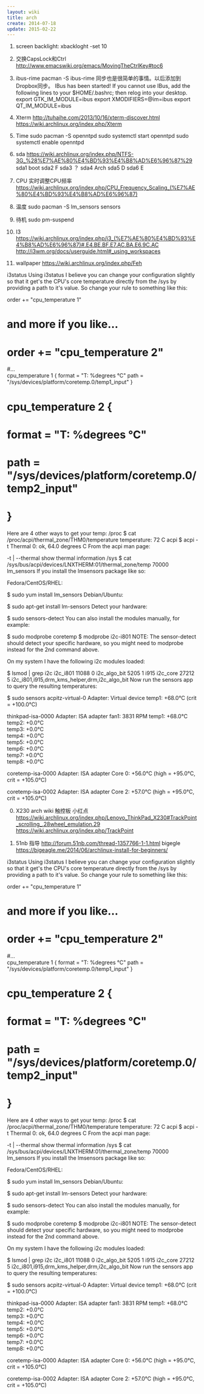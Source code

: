 ```yaml
---
layout: wiki
title: arch
create: 2014-07-18
update: 2015-02-22
---
```


1. screen backlight: xbackloght -set 10

2. 交换CapsLock和Ctrl	http://www.emacswiki.org/emacs/MovingTheCtrlKey#toc6

3. ibus-rime pacman -S ibus-rime
同步也是很简单的事情。以后添加到Dropbox同步。
IBus has been started! If you cannot use IBus, add the following lines to your $HOME/.bashrc; then relog into your desktop.
  export GTK_IM_MODULE=ibus
  export XMODIFIERS=@im=ibus
  export QT_IM_MODULE=ibus

4. Xterm
http://tuhaihe.com/2013/10/16/xterm-discover.html
https://wiki.archlinux.org/index.php/Xterm

5. Time
sudo pacman -S openntpd
sudo systemctl start openntpd
sudo systemctl enable openntpd

6. sda 
https://wiki.archlinux.org/index.php/NTFS-3G_%28%E7%AE%80%E4%BD%93%E4%B8%AD%E6%96%87%29
sda1 boot
sda2 F
sda3 ？
sda4 Arch
sda5 D
sda6 E

7. CPU 
实时调整CPU频率
https://wiki.archlinux.org/index.php/CPU_Frequency_Scaling_(%E7%AE%80%E4%BD%93%E4%B8%AD%E6%96%87)

8. 温度
sudo pacman -S lm_sensors
sensors

9. 待机
sudo pm-suspend

10. I3
https://wiki.archlinux.org/index.php/i3_(%E7%AE%80%E4%BD%93%E4%B8%AD%E6%96%87)#.E4.BE.BF.E7.AC.BA.E6.9C.AC
http://i3wm.org/docs/userguide.html#_using_workspaces

11.  wallpaper https://wiki.archlinux.org/index.php/Feh

i3status
Using i3status I believe you can change your configuration slightly so that it get's the CPU's core temperature directly from the /sys by providing a path to it's value. So change your rule to something like this:

order += "cpu_temperature 1"
# and more if you like...
# order += "cpu_temperature 2"

#...   
cpu_temperature 1 {
        format = "T: %degrees °C"
        path = "/sys/devices/platform/coretemp.0/temp1_input"
}

# cpu_temperature 2 {
#        format = "T: %degrees °C"
#        path = "/sys/devices/platform/coretemp.0/temp2_input"
# }
Here are 4 other ways to get your temp:
/proc
$ cat /proc/acpi/thermal_zone/THM0/temperature
temperature:             72 C
acpi
$ acpi -t
Thermal 0: ok, 64.0 degrees C
From the acpi man page:

   -t |  --thermal
             show thermal information
/sys
$ cat /sys/bus/acpi/devices/LNXTHERM\:01/thermal_zone/temp 
70000
lm_sensors
If you install the lmsensors package like so:

Fedora/CentOS/RHEL:

$ sudo yum install lm_sensors
Debian/Ubuntu:

$ sudo apt-get install lm-sensors
Detect your hardware:

$ sudo sensors-detect
You can also install the modules manually, for example:

$ sudo modprobe coretemp
$ modprobe i2c-i801
NOTE: The sensor-detect should detect your specific hardware, so you might need to modprobe <my driver> instead for the 2nd command above.

On my system I have the following i2c modules loaded:

$ lsmod | grep i2c
i2c_i801               11088  0 
i2c_algo_bit            5205  1 i915
i2c_core               27212  5 i2c_i801,i915,drm_kms_helper,drm,i2c_algo_bit
Now run the sensors app to query the resulting temperatures:

$ sudo sensors
acpitz-virtual-0
Adapter: Virtual device
temp1:        +68.0°C  (crit = +100.0°C)

thinkpad-isa-0000
Adapter: ISA adapter
fan1:        3831 RPM
temp1:        +68.0°C  
temp2:         +0.0°C  
temp3:         +0.0°C  
temp4:         +0.0°C  
temp5:         +0.0°C  
temp6:         +0.0°C  
temp7:         +0.0°C  
temp8:         +0.0°C  

coretemp-isa-0000
Adapter: ISA adapter
Core 0:       +56.0°C  (high = +95.0°C, crit = +105.0°C)

coretemp-isa-0002
Adapter: ISA adapter
Core 2:       +57.0°C  (high = +95.0°C, crit = +105.0°C)



0. X230 arch wiki 触控板 小红点
https://wiki.archlinux.org/index.php/Lenovo_ThinkPad_X230#TrackPoint_scrolling_.28wheel_emulation.29
https://wiki.archlinux.org/index.php/TrackPoint

0. 51nb 指导
http://forum.51nb.com/thread-1357766-1-1.html
bigegle
https://bigeagle.me/2014/06/archlinux-install-for-beginners/


i3status
Using i3status I believe you can change your configuration slightly so that it get's the CPU's core temperature directly from the /sys by providing a path to it's value. So change your rule to something like this:

order += "cpu_temperature 1"
# and more if you like...
# order += "cpu_temperature 2"

#...   
cpu_temperature 1 {
        format = "T: %degrees °C"
        path = "/sys/devices/platform/coretemp.0/temp1_input"
}

# cpu_temperature 2 {
#        format = "T: %degrees °C"
#        path = "/sys/devices/platform/coretemp.0/temp2_input"
# }
Here are 4 other ways to get your temp:
/proc
$ cat /proc/acpi/thermal_zone/THM0/temperature
temperature:             72 C
acpi
$ acpi -t
Thermal 0: ok, 64.0 degrees C
From the acpi man page:

   -t |  --thermal
             show thermal information
/sys
$ cat /sys/bus/acpi/devices/LNXTHERM\:01/thermal_zone/temp 
70000
lm_sensors
If you install the lmsensors package like so:

Fedora/CentOS/RHEL:

$ sudo yum install lm_sensors
Debian/Ubuntu:

$ sudo apt-get install lm-sensors
Detect your hardware:

$ sudo sensors-detect
You can also install the modules manually, for example:

$ sudo modprobe coretemp
$ modprobe i2c-i801
NOTE: The sensor-detect should detect your specific hardware, so you might need to modprobe <my driver> instead for the 2nd command above.

On my system I have the following i2c modules loaded:

$ lsmod | grep i2c
i2c_i801               11088  0 
i2c_algo_bit            5205  1 i915
i2c_core               27212  5 i2c_i801,i915,drm_kms_helper,drm,i2c_algo_bit
Now run the sensors app to query the resulting temperatures:

$ sudo sensors
acpitz-virtual-0
Adapter: Virtual device
temp1:        +68.0°C  (crit = +100.0°C)

thinkpad-isa-0000
Adapter: ISA adapter
fan1:        3831 RPM
temp1:        +68.0°C  
temp2:         +0.0°C  
temp3:         +0.0°C  
temp4:         +0.0°C  
temp5:         +0.0°C  
temp6:         +0.0°C  
temp7:         +0.0°C  
temp8:         +0.0°C  

coretemp-isa-0000
Adapter: ISA adapter
Core 0:       +56.0°C  (high = +95.0°C, crit = +105.0°C)

coretemp-isa-0002
Adapter: ISA adapter
Core 2:       +57.0°C  (high = +95.0°C, crit = +105.0°C)
